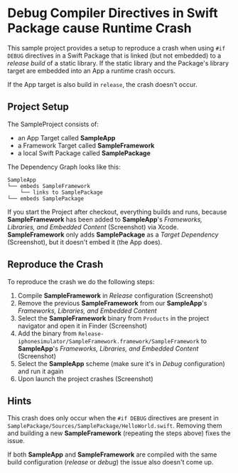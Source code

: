 # Debug Compiler Directives in Swift Package cause Runtime Crash

This sample project provides a setup to reproduce a crash when using `#if DEBUG` directives in a Swift Package that is linked (but not embedded) to a *release build* of a static library. If the static library and the Package's library target are embedded into an App a runtime crash occurs. 

If the App target is also build in `release`, the crash doesn't occur.

## Project Setup 

The SampleProject consists of:

* an App Target called **SampleApp**
* a Framework Target called **SampleFramework**
* a local Swift Package called **SamplePackage**

The Dependency Graph looks like this: 

```
SampleApp
└── embeds SampleFramework
    └── links to SamplePackage
└── embeds SamplePackage
```

If you start the Project after checkout, everything builds and runs, because **SampleFramework** has been added to **SampleApp**'s *Frameworks, Libraries, and Embedded Content* (Screenshot) via Xcode. **SampleFramework** only adds **SamplePackage** as a *Target Dependency* (Screenshot), but it doesn't embed it (the App does).

## Reproduce the Crash

To reproduce the crash we do the following steps:

1. Compile **SampleFramework** in *Release* configuration (Screenshot)
2. Remove the previous **SampleFramework** from our **SampleApp**'s *Frameworks, Libraries, and Embedded Content*
3. Select the **SampleFramework** binary from `Products` in the project navigator and open it in Finder (Screenshot)
4. Add the binary from `Release-iphonesimulator/SampleFramework.framework/SampleFramework` to **SampleApp**'s *Frameworks, Libraries, and Embedded Content* (Screenshot)
5. Select the **SampleApp** scheme (make sure it's in *Debug* configuration) and run it again
6. Upon launch the project crashes (Screenshot)

## Hints

This crash does only occur when the `#if DEBUG` directives are present in `SamplePackage/Sources/SamplePackage/HelloWorld.swift`. Removing them and building a new **SampleFramework** (repeating the steps above) fixes the issue. 

If both **SampleApp** and **SampleFramework** are compiled with the same build configuration (*release* or *debug*) the issue also doesn't come up.
